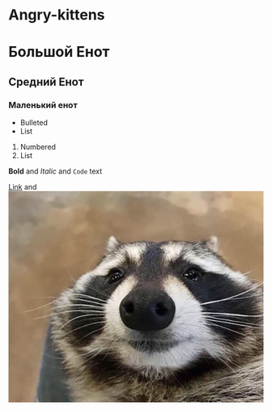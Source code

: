 # Angry-kittens
# Большой Енот 
## Средний Енот
### Маленький енот

- Bulleted
- List

1. Numbered
2. List

**Bold** and _Italic_ and `Code` text

[Link](url) and ![Image](Енот.jpg)
